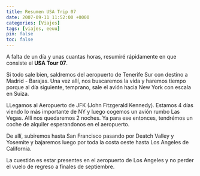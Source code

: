 ```yaml
---
title: Resumen USA Trip 07
date: 2007-09-11 11:52:00 +0000
categories: [Viajes]
tags: [viajes, eeuu]
pin: false
toc: false
---
```

A falta de un día y unas cuantas horas, resumiré rápidamente en que consiste el **USA Tour 07**.

Si todo sale bien, saldremos del aeropuerto de Tenerife Sur con destino a Madrid - Barajas. Una vez allí, nos buscaremos la vida y haremos tiempo porque al día siguiente, temprano, sale el avión hacia New York con escala en Suiza.

LLegamos al Aeropuerto de JFK (John Fitzgerald Kennedy). Estamos 4 días viendo lo más importante de NY y luego cogemos un avión rumbo Las Vegas. Allí nos quedaremos 2 noches. Ya para ese entonces, tendrémos un coche de alquiler esperandonos en el aeropuerto.

De allí, subiremos hasta San Francisco pasando por Deatch Valley y Yosemite y bajaremos luego por toda la costa oeste hasta Los Angeles de California.

La cuestión es estar presentes en el aeropuerto de Los Angeles y no perder el vuelo de regreso a finales de septiembre.